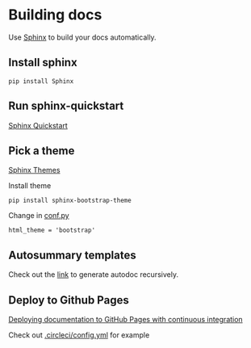 # Building docs

Use [Sphinx](https://www.sphinx-doc.org/en/master/) to build your docs automatically.

## Install sphinx

    pip install Sphinx 

## Run sphinx-quickstart

[Sphinx Quickstart](https://sphinx-rtd-tutorial.readthedocs.io/en/latest/sphinx-quickstart.html)

## Pick a theme

[Sphinx Themes](https://sphinx-themes.org/)

Install theme

    pip install sphinx-bootstrap-theme

Change in [conf.py](conf.py)

    html_theme = 'bootstrap' 

## Autosummary templates 

Check out the [link](https://stackoverflow.com/a/62613202) to generate autodoc recursively. 

## Deploy to Github Pages

[Deploying documentation to GitHub Pages with continuous integration](https://circleci.com/blog/deploying-documentation-to-github-pages-with-continuous-integration/)

Check out [.circleci/config.yml](/.circleci/config.yml) for example